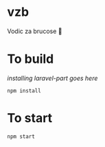 # vzb
Vodic za brucose :book:

# To build

*installing laravel-part goes here*

`npm install`

# To start

`npm start`